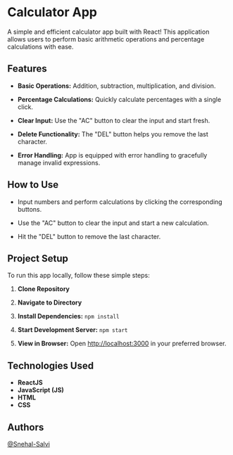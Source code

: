 # Calculator App

A simple and efficient calculator app built with React! This application allows users to perform basic arithmetic operations and percentage calculations with ease.

## Features

- **Basic Operations:** Addition, subtraction, multiplication, and division.
- **Percentage Calculations:** Quickly calculate percentages with a single click.
- **Clear Input:** Use the "AC" button to clear the input and start fresh.

- **Delete Functionality:** The "DEL" button helps you remove the last character.

- **Error Handling:** App is equipped with error handling to gracefully manage invalid expressions.

## How to Use

- Input numbers and perform calculations by clicking the corresponding buttons.

- Use the "AC" button to clear the input and start a new calculation.

- Hit the "DEL" button to remove the last character.

## Project Setup

To run this app locally, follow these simple steps:

1. **Clone Repository**

2. **Navigate to Directory**

3. **Install Dependencies:** `npm install`

4. **Start Development Server:** `npm start`

5. **View in Browser:** Open [http://localhost:3000](http://localhost:3000) in your preferred browser.

## Technologies Used

- **ReactJS**
- **JavaScript (JS)**
- **HTML**
- **CSS**

## Authors

[@Snehal-Salvi](https://github.com/Snehal-Salvi)
